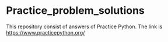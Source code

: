 # Practice_problem_solutions
This repository consist of answers of Practice Python.
The link is https://www.practicepython.org/
